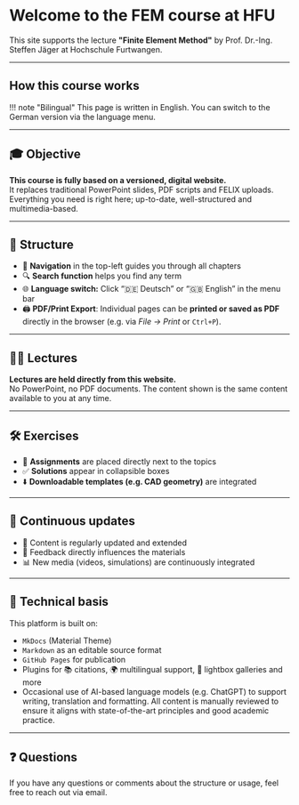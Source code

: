 # Welcome to the FEM course at HFU

This site supports the lecture **"Finite Element Method"** by Prof. Dr.-Ing. Steffen Jäger at Hochschule Furtwangen.

---
## How this course works

!!! note "Bilingual"
    This page is written in English. You can switch to the German version via the language menu.

---

## 🎓 Objective

**This course is fully based on a versioned, digital website.**  
It replaces traditional PowerPoint slides, PDF scripts and FELIX uploads. Everything you need is right here; up-to-date, well-structured and multimedia-based.

---

## 🧭 Structure

- 📂 **Navigation** in the top-left guides you through all chapters  
- 🔍 **Search function** helps you find any term  
- 🌐 **Language switch:** Click “🇩🇪 Deutsch” or “🇬🇧 English” in the menu bar  
- 🖨️ **PDF/Print Export**: Individual pages can be **printed or saved as PDF** directly in the browser (e.g. via *File → Print* or `Ctrl+P`).


---

## 🧑‍🏫 Lectures

**Lectures are held directly from this website.**  
No PowerPoint, no PDF documents. The content shown is the same content available to you at any time.

---

## 🛠️ Exercises

- 📘 **Assignments** are placed directly next to the topics  
- ✅ **Solutions** appear in collapsible boxes 
- ⬇️ **Downloadable templates (e.g. CAD geometry)** are integrated  

---

## 🔁 Continuous updates

- 📅 Content is regularly updated and extended  
- 🧪 Feedback directly influences the materials  
- 📊 New media (videos, simulations) are continuously integrated  

---

## 🧩 Technical basis

This platform is built on:

- `MkDocs` (Material Theme)
- `Markdown` as an editable source format
- `GitHub Pages` for publication
- Plugins for 📚 citations, 🌍 multilingual support, 🔦 lightbox galleries and more
- Occasional use of AI-based language models (e.g. ChatGPT) to support writing, translation and formatting. All content is manually reviewed to ensure it aligns with state-of-the-art principles and good academic practice.


---

## ❓ Questions

If you have any questions or comments about the structure or usage, feel free to reach out via email.
